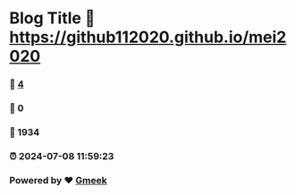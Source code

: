 # Blog Title :link: https://github112020.github.io/mei2020 
### :page_facing_up: [4](https://github112020.github.io/mei2020/tag.html) 
### :speech_balloon: 0 
### :hibiscus: 1934 
### :alarm_clock: 2024-07-08 11:59:23 
### Powered by :heart: [Gmeek](https://github.com/Meekdai/Gmeek)
